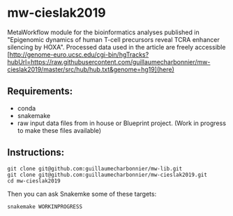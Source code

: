# mw-cieslak2019
MetaWorkflow module for the bioinformatics analyses published in "Epigenomic dynamics of human T-cell precursors reveal TCRA enhancer silencing by HOXA". Processed data used in the article are freely accessible [http://genome-euro.ucsc.edu/cgi-bin/hgTracks?hubUrl=https://raw.githubusercontent.com/guillaumecharbonnier/mw-cieslak2019/master/src/hub/hub.txt&genome=hg19](here)


## Requirements:
- conda
- snakemake
- raw input data files from in house or Blueprint project. (Work in progress to make these files available)

## Instructions:
```
git clone git@github.com:guillaumecharbonnier/mw-lib.git
git clone git@github.com:guillaumecharbonnier/mw-cieslak2019.git
cd mw-cieslak2019
```
Then you can ask Snakemke some of these targets:
```
snakemake WORKINPROGRESS
```
